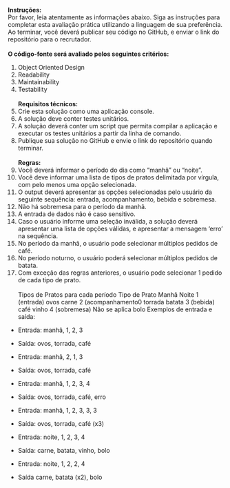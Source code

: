 <b>Instruções:</b><br>
Por favor, leia atentamente as informações abaixo. Siga as instruções para
completar esta avaliação prática utilizando a linguagem de sua preferência. Ao
terminar, você deverá publicar seu código no GitHub, e enviar o link do repositório
para o recrutador.<br><br>
<b>O código-fonte será avaliado pelos seguintes critérios:</b>
 1. Object Oriented Design
 2. Readability
 3. Maintainability
 4. Testability<br><br>
<b>Requisitos técnicos:</b>
 1. Crie esta solução como uma aplicação console.
 2. A solução deve conter testes unitários.
 3. A solução deverá conter um script que permita compilar a aplicação e executar os
testes unitários a partir da linha de comando.
 4. Publique sua solução no GitHub e envie o link do repositório quando terminar.<br><br>
<b>Regras:</b>
 1. Você deverá informar o período do dia como “manhã” ou “noite”.
 2. Você deve informar uma lista de tipos de pratos delimitada por vírgula, com pelo
menos uma opção selecionada.
 3. O output deverá apresentar as opções selecionadas pelo usuário da seguinte
sequência: entrada, acompanhamento, bebida e sobremesa.
 4. Não há sobremesa para o período da manhã.
 5. A entrada de dados não é caso sensitivo.
 6. Caso o usuário informe uma seleção inválida, a solução deverá apresentar uma
lista de opções válidas, e apresentar a mensagem ‘erro’ na sequência.
 7. No período da manhã, o usuário pode selecionar múltiplos pedidos de café.
 8. No período noturno, o usuário poderá selecionar múltiplos pedidos de batata.
 9. Com exceção das regras anteriores, o usuário pode selecionar 1 pedido de cada
tipo de prato.
<br><br>
Tipos de Pratos para cada período
Tipo de Prato Manhã Noite
1 (entrada) ovos carne
2 (acompanhamento0 torrada batata
3 (bebida) café vinho
4 (sobremesa) Não se aplica bolo
Exemplos de entrada e saída:

- Entrada: manhã, 1, 2, 3
- Saída: ovos, torrada, café

- Entrada: manhã, 2, 1, 3
- Saída: ovos, torrada, café

- Entrada: manhã, 1, 2, 3, 4
- Saída: ovos, torrada, café, erro

- Entrada: manhã, 1, 2, 3, 3, 3
- Saída: ovos, torrada, café (x3)

- Entrada: noite, 1, 2, 3, 4
- Saída: carne, batata, vinho, bolo

- Entrada: noite, 1, 2, 2, 4
- Saída carne, batata (x2), bolo

